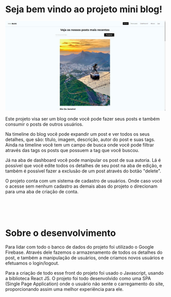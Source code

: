 # Seja bem vindo ao projeto mini blog!

<img src="./print_mini_blog.jpeg">

<p>Este projeto visa ser um blog onde você pode fazer seus posts e também consumir o posts de outros usuários.</p>
<p>Na timeline do blog você pode expandir um post e ver todos os seus detalhes, que são: título, imagem, descrição, autor do post e suas tags. Ainda na timeline você tem um campo de busca onde você pode filtrar através das tags os posts que possuem a tag que você  buscou.</p>
<p>Já na aba de dashboard você pode manipular os post de sua autoria. Lá é possível que você edite todos os detalhes de seu post na aba de edição, e também é possível fazer a exclusão de um post através do botão "delete".</p>
<p>O projeto conta com um sistema de cadastro de usuários. Onde caso você o acesse sem nenhum cadastro as demais abas do projeto o direcionam para uma aba de criação de conta.</p>
<br><br><br>
<h1>Sobre o desenvolvimento</h1>
<p>Para lidar com todo o banco de dados do projeto foi utilizado o Google Firebase. Através dele fazemos o armazenamento de todos os detalhes do post, e também a manipulação de usuários, onde criamos novos usuários e efetuamos o login/logout.</p>
<p>Para a criação de todo esse front do projeto foi usado o Javascript, usando a biblioteca React JS. O projeto foi todo desenvolvido como uma SPA (Single Page Application) onde o usuário não sente o carregamento do site, proporcionando assim uma melhor experiência para ele.</p>
